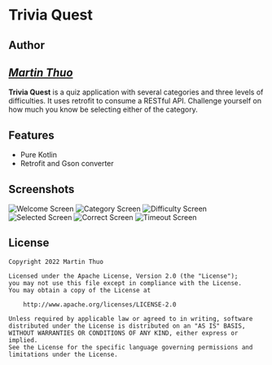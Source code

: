 # Trivia Quest 

## Author

## *[Martin Thuo](https://twitter.com/mertoenjosh)*

**Trivia Quest** is a quiz application with several categories and three levels of difficulties. It uses retrofit to consume a RESTful API.
Challenge yourself on how much you know be selecting either of the category.

## Features

- Pure Kotlin
- Retrofit and Gson converter

## Screenshots

![Welcome Screen](src/Screenshot_20220624_113929-welcome.png)
![Category Screen](src/Screenshot_20220624_114005-cat.png)
![Difficulty Screen](src/Screenshot_20220624_114032-diff.png)
![Selected Screen](src/Screenshot_20220624_114057-sel.png)
![Correct Screen](src/Screenshot_20220624_114134-cor.png)
![Timeout Screen](src/Screenshot_20220624_114218-timout.png)



## License

    Copyright 2022 Martin Thuo

    Licensed under the Apache License, Version 2.0 (the "License");
    you may not use this file except in compliance with the License.
    You may obtain a copy of the License at

        http://www.apache.org/licenses/LICENSE-2.0

    Unless required by applicable law or agreed to in writing, software
    distributed under the License is distributed on an "AS IS" BASIS,
    WITHOUT WARRANTIES OR CONDITIONS OF ANY KIND, either express or implied.
    See the License for the specific language governing permissions and
    limitations under the License.
